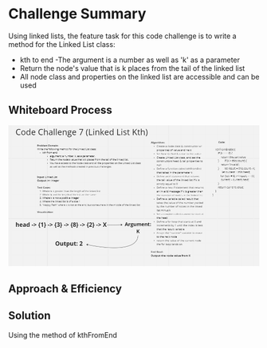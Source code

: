 # Challenge Summary
Using linked lists, the feature task for this code challenge is to write a method for the Linked List class:
- kth to end
-The argument is a number as well as 'k' as a parameter
- Return the node's value that is k places from the tail of the linked list
- All node class and properties on the linked list are accessible and can be used

## Whiteboard Process
![Code Challenge 7](Screenshots/CodeChallenge7.png)

## Approach & Efficiency
<!-- What approach did you take? Why? What is the Big O space/time for this approach? -->

## Solution
Using the method of kthFromEnd